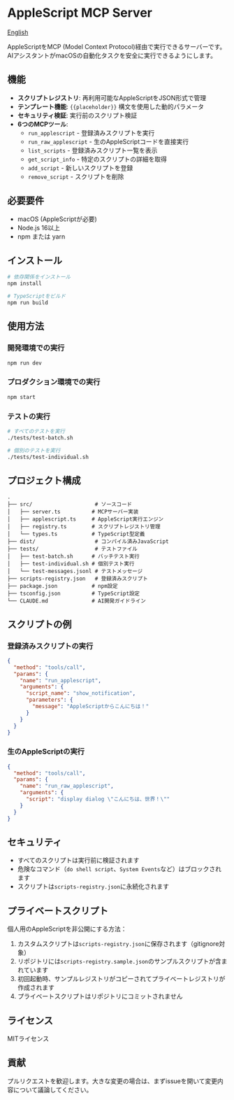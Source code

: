 # AppleScript MCP Server

[English](README.md)

AppleScriptをMCP (Model Context Protocol)経由で実行できるサーバーです。AIアシスタントがmacOSの自動化タスクを安全に実行できるようにします。

## 機能

- **スクリプトレジストリ**: 再利用可能なAppleScriptをJSON形式で管理
- **テンプレート機能**: `{{placeholder}}` 構文を使用した動的パラメータ
- **セキュリティ検証**: 実行前のスクリプト検証
- **6つのMCPツール**:
  - `run_applescript` - 登録済みスクリプトを実行
  - `run_raw_applescript` - 生のAppleScriptコードを直接実行
  - `list_scripts` - 登録済みスクリプト一覧を表示
  - `get_script_info` - 特定のスクリプトの詳細を取得
  - `add_script` - 新しいスクリプトを登録
  - `remove_script` - スクリプトを削除

## 必要要件

- macOS (AppleScriptが必要)
- Node.js 16以上
- npm または yarn

## インストール

```bash
# 依存関係をインストール
npm install

# TypeScriptをビルド
npm run build
```

## 使用方法

### 開発環境での実行

```bash
npm run dev
```

### プロダクション環境での実行

```bash
npm start
```

### テストの実行

```bash
# すべてのテストを実行
./tests/test-batch.sh

# 個別のテストを実行
./tests/test-individual.sh
```

## プロジェクト構成

```
.
├── src/                    # ソースコード
│   ├── server.ts          # MCPサーバー実装
│   ├── applescript.ts     # AppleScript実行エンジン
│   ├── registry.ts        # スクリプトレジストリ管理
│   └── types.ts           # TypeScript型定義
├── dist/                   # コンパイル済みJavaScript
├── tests/                  # テストファイル
│   ├── test-batch.sh      # バッチテスト実行
│   ├── test-individual.sh # 個別テスト実行
│   └── test-messages.jsonl # テストメッセージ
├── scripts-registry.json   # 登録済みスクリプト
├── package.json           # npm設定
├── tsconfig.json          # TypeScript設定
└── CLAUDE.md              # AI開発ガイドライン
```

## スクリプトの例

### 登録済みスクリプトの実行

```json
{
  "method": "tools/call",
  "params": {
    "name": "run_applescript",
    "arguments": {
      "script_name": "show_notification",
      "parameters": {
        "message": "AppleScriptからこんにちは！"
      }
    }
  }
}
```

### 生のAppleScriptの実行

```json
{
  "method": "tools/call",
  "params": {
    "name": "run_raw_applescript",
    "arguments": {
      "script": "display dialog \"こんにちは、世界！\""
    }
  }
}
```

## セキュリティ

- すべてのスクリプトは実行前に検証されます
- 危険なコマンド（`do shell script`、`System Events`など）はブロックされます
- スクリプトは`scripts-registry.json`に永続化されます

## プライベートスクリプト

個人用のAppleScriptを非公開にする方法：

1. カスタムスクリプトは`scripts-registry.json`に保存されます（gitignore対象）
2. リポジトリには`scripts-registry.sample.json`のサンプルスクリプトが含まれています
3. 初回起動時、サンプルレジストリがコピーされてプライベートレジストリが作成されます
4. プライベートスクリプトはリポジトリにコミットされません

## ライセンス

MITライセンス

## 貢献

プルリクエストを歓迎します。大きな変更の場合は、まずissueを開いて変更内容について議論してください。